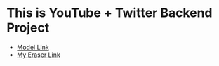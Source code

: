# This is YouTube + Twitter Backend Project
- [Model Link](https://app.eraser.io/workspace/YtPqZ1VogxGy1jzIDkzj)
- [My Eraser Link](https://app.eraser.io/workspace/yEsYmvi6aopGQWTVJbpz?origin=share)